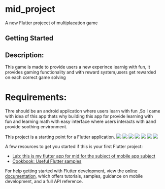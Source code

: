 # mid_project

A new Flutter projecct of multiplacation game

## Getting Started




## Description:
This game is made to provide users a new experince learnig with fun, it provides gaming functionality and with reward system,users get rewarded on each correct game solving 

# Requirements: 
Thre should be an android application where users learn with fun ,So I came with idea of this app thats why building this app for provide learning with fun and learning math with easy interface where users interacts with aand provide soothing environment.

This project is a starting point for a Flutter application.
<img src="images/main.jfif">
<img src="images/learn_table.jfif">
<img src="images/tables.jfif">
<img src="images/medium_difficulty.jfif">
<img src="images/start_test.jfif">
<img src="images/training.jfif">
<img src="images/test_and_points.jfif">


A few resources to get you started if this is your first Flutter project:

- [Lab: this is my flutter app for mid for the subject of mobile app subject](https://docs.flutter.dev/get-started/codelab)
- [Cookbook: Useful Flutter samples](https://docs.flutter.dev/cookbook)

For help getting started with Flutter development, view the
[online documentation](https://docs.flutter.dev/), which offers tutorials,
samples, guidance on mobile development, and a full API reference.
